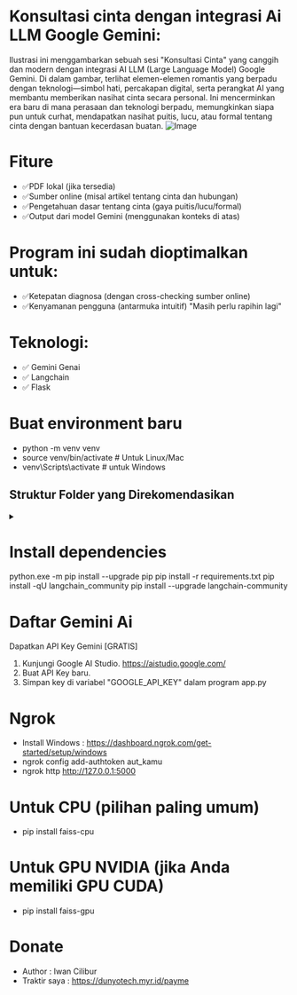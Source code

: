 # Konsultasi cinta dengan integrasi Ai LLM Google Gemini:
Ilustrasi ini menggambarkan sebuah sesi "Konsultasi Cinta" yang canggih dan modern dengan integrasi AI LLM (Large Language Model) Google Gemini. Di dalam gambar, terlihat elemen-elemen romantis yang berpadu dengan teknologi—simbol hati, percakapan digital, serta perangkat AI yang membantu memberikan nasihat cinta secara personal. Ini mencerminkan era baru di mana perasaan dan teknologi berpadu, memungkinkan siapa pun untuk curhat, mendapatkan nasihat puitis, lucu, atau formal tentang cinta dengan bantuan kecerdasan buatan.
![Image](https://github.com/user-attachments/assets/e69f71d3-7768-44ec-b2c1-97e954584eb4)

# Fiture
- ✅PDF lokal (jika tersedia)
- ✅Sumber online (misal artikel tentang cinta dan hubungan)
- ✅Pengetahuan dasar tentang cinta (gaya puitis/lucu/formal)
- ✅Output dari model Gemini (menggunakan konteks di atas)

# Program ini sudah dioptimalkan untuk:
- ✅Ketepatan diagnosa (dengan cross-checking sumber online)
- ✅Kenyamanan pengguna (antarmuka intuitif) "Masih perlu rapihin lagi"

# Teknologi:
- ✅ Gemini Genai
- ✅ Langchain
- ✅ Flask

# Buat environment baru
- python -m venv venv
- source venv/bin/activate  # Untuk Linux/Mac
- venv\Scripts\activate  # untuk Windows

## Struktur Folder yang Direkomendasikan
<details>
<summary></summary>love_consultation_app</summary>

love_consultation_app/
├── app.py
├── templates/
│   ├── index.html
│   └── result.html
├── static/
│   └── style.css
├── data/
│   └── love_articles.pdf
├── requirements.txt

</details>


# Install dependencies
python.exe -m pip install --upgrade pip
pip install -r requirements.txt
pip install -qU langchain_community
pip install --upgrade langchain-community

# Daftar Gemini Ai
Dapatkan API Key Gemini [GRATIS]
1. Kunjungi Google AI Studio. https://aistudio.google.com/
2. Buat API Key baru.
3. Simpan key di variabel "GOOGLE_API_KEY" dalam program app.py

# Ngrok
- Install Windows : https://dashboard.ngrok.com/get-started/setup/windows
- ngrok config add-authtoken aut_kamu
- ngrok http http://127.0.0.1:5000

# Untuk CPU (pilihan paling umum)
- pip install faiss-cpu

# Untuk GPU NVIDIA (jika Anda memiliki GPU CUDA)
- pip install faiss-gpu

# Donate
- Author : Iwan Cilibur
- Traktir saya : https://dunyotech.myr.id/payme
